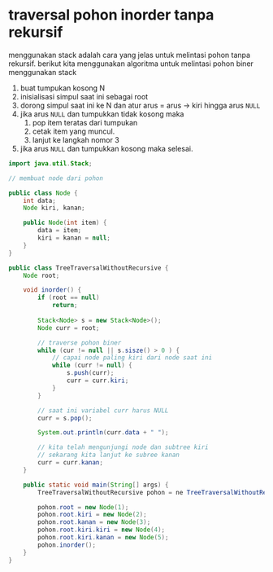 # traversal pohon inorder tanpa rekursif

menggunakan stack adalah cara yang jelas untuk melintasi pohon tanpa rekursif. berikut kita menggunakan algoritma untuk melintasi pohon biner menggunakan stack

1. buat tumpukan kosong N
2. inisialisasi simpul saat ini sebagai root
3. dorong simpul saat ini ke  N dan atur arus = arus -> kiri hingga arus ``NULL``
4.  jika arus ``NULL`` dan tumpukkan tidak kosong maka
    1. pop item teratas dari tumpukan
    2. cetak item yang muncul.
    3. lanjut ke langkah nomor 3
5. jika arus ``NULL`` dan tumpukkan kosong maka selesai.

```java
import java.util.Stack;

// membuat node dari pohon

public class Node {
    int data;
    Node kiri, kanan;

    public Node(int item) {
        data = item;
        kiri = kanan = null;
    }
}

public class TreeTraversalWithoutRecursive {
    Node root;

    void inorder() {
        if (root == null)
            return;
        
        Stack<Node> s = new Stack<Node>();
        Node curr = root;

        // traverse pohon biner
        while (cur != null || s.sisze() > 0 ) {
            // capai node paling kiri dari node saat ini
            while (curr != null) {
                s.push(curr);
                curr = curr.kiri;
            }
        }

        // saat ini variabel curr harus NULL
        curr = s.pop();

        System.out.println(curr.data + " ");

        // kita telah mengunjungi node dan subtree kiri
        // sekarang kita lanjut ke subree kanan
        curr = curr.kanan;
    }

    public static void main(String[] args) {
        TreeTraversalWithoutRecursive pohon = ne TreeTraversalWithoutRecursive();

        pohon.root = new Node(1);
        pohon.root.kiri = new Node(2);
        pohon.root.kanan = new Node(3);
        pohon.root.kiri.kiri = new Node(4);
        pohon.root.kiri.kanan = new Node(5);
        pohon.inorder();
    }
}
